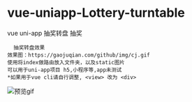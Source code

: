 # vue-uniapp-Lottery-turntable
vue uni-app 抽奖转盘 抽奖
```
  抽奖转盘效果 
效果图：https://gaojuqian.com/github/img/cj.gif
使用将index做路由放入文件夹，以及static图片
可以用于uni-app项目 h5,小程序等,app未测试
*如果用于vue cli请自行调整, <view> 改为 <div>
```
![预览gif](https://gaojuqian.com/github/img/cj.gif)
